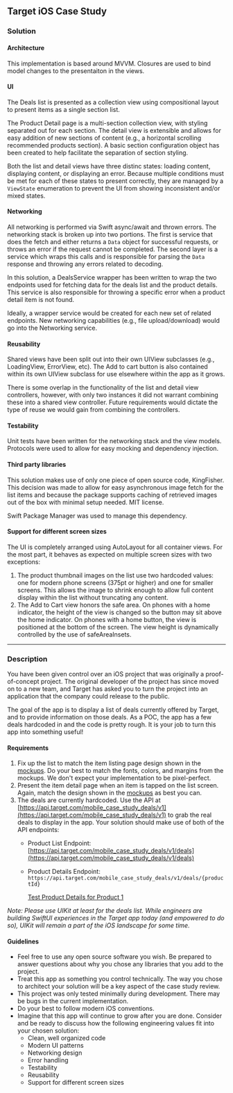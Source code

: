 ## Target iOS Case Study

### Solution
#### Architecture
This implementation is based around MVVM. Closures are used to bind model changes to the presentaiton in the views.

#### UI
The Deals list is presented as a collection view using compositional layout to present items as a single section list.

The Product Detail page is a multi-section collection view, with styling separated out for each section. The detail view is extensible and allows for easy addition of new sections of content (e.g., a horizontal scrolling recommended products section). A basic section configuration object has been created to help facilitate the separation of section styling.

Both the list and detail views have three distinc states: loading content, displaying content, or displaying an error. Because multiple conditions must be met for each of these states to present correctly, they are managed by a `ViewState` enumeration to prevent the UI from showing inconsistent and/or mixed states.

#### Networking
All networking is performed via Swift async/await and thrown errors. The networking stack is broken up into two portions. The first is service that does the fetch and either returns a `Data` object for successful requests, or throws an error if the request cannot be completed. The second layer is a service which wraps this calls and is responsible for parsing the `Data` response and throwing any errors related to decoding.

In this solution, a DealsService wrapper has been written to wrap the two endpoints used for fetching data for the deals list and the product details. This service is also responsible for throwing a specific error when a product detail item is not found.

Ideally, a wrapper service would be created for each new set of related endpoints. New networking capabilities (e.g., file upload/download) would go into the Networking service.

#### Reusability
Shared views have been split out into their own UIView subclasses (e.g., LoadingView, ErrorView, etc). The Add to cart button is also contained within its own UIView subclass for use elsewhere within the app as it grows.

There is some overlap in the functionality of the list and detail view controllers, however, with only two instances it did not warrant combining these into a shared view controller. Future requirements would dictate the type of reuse we would gain from combining the controllers.

#### Testability
Unit tests have been written for the networking stack and the view models. Protocols were used to allow for easy mocking and dependency injection.

#### Third party libraries
This solution makes use of only one piece of open source code, KingFisher. This decision was made to allow for easy asynchronous image fetch for the list items and because the package supports caching of retrieved images out of the box with minimal setup needed. MIT license.

Swift Package Manager was used to manage this dependency.

#### Support for different screen sizes
The UI is completely arranged using AutoLayout for all container views. For the most part, it behaves as expected on multiple screen sizes with two exceptions:
1. The product thumbnail images on the list use two hardcoded values: one for modern phone screens (375pt or higher) and one for smaller screens. This allows the image to shrink enough to allow full content display within the list without truncating any content.
2. The Add to Cart view honors the safe area. On phones with a home indicator, the height of the view is changed so the button may sit above the home indicator. On phones with a home button, the view is positioned at the bottom of the screen. The view height is dynamically controlled by the use of safeAreaInsets.

---

### Description
You have been given control over an iOS project that was originally a proof-of-concept project. The original developer of the project has since moved on to a new team,
and Target has asked you to turn the project into an application that the company could release to the public.

The goal of the app is to display a list of deals currently offered by Target, and to provide information on those deals.
As a POC, the app has a few deals hardcoded in and the code is pretty rough. It is your job to turn this app into something useful!

#### Requirements
1. Fix up the list to match the item listing page design shown in the [mockups](https://www.figma.com/file/bJmbkTubmeeQCpD9c0RgjZ/iOS-Technical-Screener). Do your best to match the fonts, colors, and margins from the mockups. We don't expect your implementation to be pixel-perfect.
2. Present the item detail page when an item is tapped on the list screen. Again, match the design shown in the [mockups](https://www.figma.com/file/bJmbkTubmeeQCpD9c0RgjZ/iOS-Technical-Screener) as best you can.
3. The deals are currently hardcoded. Use the API at [https://api.target.com/mobile_case_study_deals/v1](https://api.target.com/mobile_case_study_deals/v1) to grab the real deals to display in the app. Your solution should make use of both of the API endpoints:
      * Product List Endpoint: 
        [https://api.target.com/mobile_case_study_deals/v1/deals](https://api.target.com/mobile_case_study_deals/v1/deals)
        
      * Product Details Endpoint:
        `https://api.target.com/mobile_case_study_deals/v1/deals/{productId}`
        
        [Test Product Details for Product 1](https://api.target.com/mobile_case_study_deals/v1/deals/1)

_Note: Please use UIKit at least for the deals list. While engineers are building SwiftUI experiences in the Target app today (and empowered to do so), UIKit will remain a part of the iOS landscape for some time._

#### Guidelines
- Feel free to use any open source software you wish. Be prepared to answer questions about why you chose any libraries that you add to the project.
- Treat this app as something you control technically. The way you chose to architect your solution will be a key aspect of the case study review.
- This project was only tested minimally during development.  There may be bugs in the current implementation.
- Do your best to follow modern iOS conventions.
- Imagine that this app will continue to grow after you are done. Consider and be ready to discuss how the following engineering values fit into your chosen solution:
	- Clean, well organized code
	- Modern UI patterns
	- Networking design
	- Error handling
	- Testability
	- Reusability
	- Support for different screen sizes
